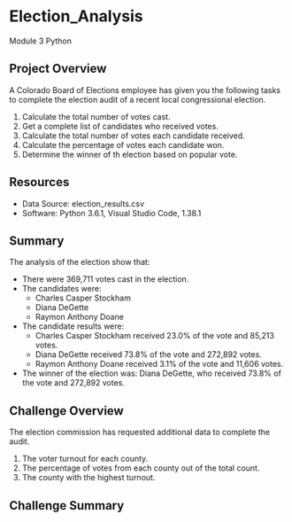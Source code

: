 # Election_Analysis
Module 3 Python

## Project Overview
A Colorado Board of Elections employee has given you the following tasks to complete the election audit of a recent local congressional election.

1.  Calculate the total number of votes cast.
2.  Get a complete list of candidates who received votes.
3.  Calculate the total number of votes each candidate received.
4.  Calculate the percentage of votes each candidate won.
5.  Determine the winner of th election based on popular vote.

## Resources
-  Data Source:  election_results.csv
-  Software:  Python 3.6.1, Visual Studio Code, 1.38.1

## Summary
The analysis of the election show that:
-  There were 369,711 votes cast in the election.
-  The candidates were:
    -  Charles Casper Stockham
    -  Diana DeGette
    -  Raymon Anthony Doane
-  The candidate results were:
    -  Charles Casper Stockham received 23.0% of the vote and 85,213 votes.
    -  Diana DeGette received 73.8% of the vote and 272,892 votes.
    -  Raymon Anthony Doane received 3.1% of the vote and 11,606 votes.
-  The winner of the election was:
    Diana DeGette, who received 73.8% of the vote and 272,892 votes.
    
##  Challenge Overview
The election commission has requested additional data to complete the audit.
1.  The voter turnout for each county.
2.  The percentage of votes from each county out of the total count.
3.  The county with the highest turnout.

##  Challenge Summary
